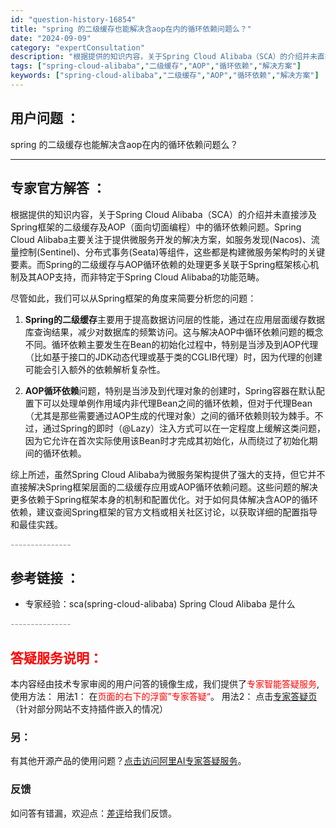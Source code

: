 ```yaml
---
id: "question-history-16854"
title: "spring 的二级缓存也能解决含aop在内的循环依赖问题么？"
date: "2024-09-09"
category: "expertConsultation"
description: "根据提供的知识内容，关于Spring Cloud Alibaba（SCA）的介绍并未直接涉及Spring框架的二级缓存及AOP（面向切面编程）中的循环依赖问题。Spring Cloud Alibaba主要关注于提供微服务开发的解决方案，如服务发现(Nacos)、流量控制(Sentinel)、分布式事"
tags: ["spring-cloud-alibaba","二级缓存","AOP","循环依赖","解决方案"]
keywords: ["spring-cloud-alibaba","二级缓存","AOP","循环依赖","解决方案"]
---
```


## 用户问题 ： 
 spring 的二级缓存也能解决含aop在内的循环依赖问题么？  

---------------
## 专家官方解答 ：

根据提供的知识内容，关于Spring Cloud Alibaba（SCA）的介绍并未直接涉及Spring框架的二级缓存及AOP（面向切面编程）中的循环依赖问题。Spring Cloud Alibaba主要关注于提供微服务开发的解决方案，如服务发现(Nacos)、流量控制(Sentinel)、分布式事务(Seata)等组件，这些都是构建微服务架构时的关键要素。而Spring的二级缓存与AOP循环依赖的处理更多关联于Spring框架核心机制及其AOP支持，而非特定于Spring Cloud Alibaba的功能范畴。

尽管如此，我们可以从Spring框架的角度来简要分析您的问题：

1. **Spring的二级缓存**主要用于提高数据访问层的性能，通过在应用层面缓存数据库查询结果，减少对数据库的频繁访问。这与解决AOP中循环依赖问题的概念不同。循环依赖主要发生在Bean的初始化过程中，特别是当涉及到AOP代理（比如基于接口的JDK动态代理或基于类的CGLIB代理）时，因为代理的创建可能会引入额外的依赖解析复杂性。

2. **AOP循环依赖**问题，特别是当涉及到代理对象的创建时，Spring容器在默认配置下可以处理单例作用域内非代理Bean之间的循环依赖，但对于代理Bean（尤其是那些需要通过AOP生成的代理对象）之间的循环依赖则较为棘手。不过，通过Spring的即时（@Lazy）注入方式可以在一定程度上缓解这类问题，因为它允许在首次实际使用该Bean时才完成其初始化，从而绕过了初始化期间的循环依赖。

综上所述，虽然Spring Cloud Alibaba为微服务架构提供了强大的支持，但它并不直接解决Spring框架层面的二级缓存应用或AOP循环依赖问题。这些问题的解决更多依赖于Spring框架本身的机制和配置优化。对于如何具体解决含AOP的循环依赖，建议查阅Spring框架的官方文档或相关社区讨论，以获取详细的配置指导和最佳实践。


<font color="#949494">---------------</font> 


## 参考链接 ：

* 专家经验：sca(spring-cloud-alibaba) Spring Cloud Alibaba 是什么 


 <font color="#949494">---------------</font> 
 


## <font color="#FF0000">答疑服务说明：</font> 

本内容经由技术专家审阅的用户问答的镜像生成，我们提供了<font color="#FF0000">专家智能答疑服务</font>,使用方法：
用法1： 在<font color="#FF0000">页面的右下的浮窗”专家答疑“</font>。
用法2： 点击[专家答疑页](https://answer.opensource.alibaba.com/docs/intro)（针对部分网站不支持插件嵌入的情况）
### 另：


有其他开源产品的使用问题？[点击访问阿里AI专家答疑服务](https://answer.opensource.alibaba.com/docs/intro)。
### 反馈
如问答有错漏，欢迎点：[差评](https://ai.nacos.io/user/feedbackByEnhancerGradePOJOID?enhancerGradePOJOId=16879)给我们反馈。
